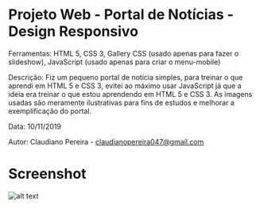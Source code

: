 # Projeto Web - Portal de Notícias - Design Responsivo

Ferramentas: HTML 5, CSS 3, Gallery CSS (usado apenas para fazer o slideshow), JavaScript (usado apenas para criar o menu-mobile)

Descrição: Fiz um pequeno portal de notícia simples, para treinar o que aprendi em HTML 5 e CSS 3, evitei ao máximo usar JavaScript já que a ideia era treinar o que estou aprendendo em HTML 5 e CSS 3. As imagens usadas são meramente ilustrativas para fins de estudos e melhorar a exemplificação do portal.

Data: 10/11/2019

Autor: Claudiano Pereira - claudianopereira047@gmail.com

# Screenshot

![alt text](https://i.imgur.com/hLOwvkk.png)

